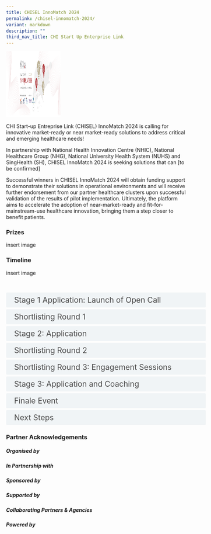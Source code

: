 ```yaml
---
title: CHISEL InnoMatch 2024
permalink: /chisel-innomatch-2024/
variant: markdown
description: ""
third_nav_title: CHI Start Up Enterprise Link
---
```

![](/images/Healthcare%20InnoMatch%202022.png)

CHI Start-up Entreprise Link (CHISEL) InnoMatch 2024 is calling for innovative market-ready or near market-ready solutions to address critical and emerging healthcare needs!

In partnership with National Health Innovation Centre (NHIC), National Healthcare Group (NHG), National University Health System (NUHS) and SingHealth (SH), CHISEL InnoMatch 2024 is seeking solutions that can [to be confirmed]
	
Successful winners in CHISEL InnoMatch 2024 will obtain funding support to demonstrate their solutions in operational environments and will receive further endorsement from our partner healthcare clusters upon successful validation of the results of pilot implementation. Ultimately, the platform aims to accelerate the adoption of near-market-ready and fit-for-mainstream-use healthcare innovation, bringing them a step closer to benefit patients.

### Prizes 

insert image
	
### Timeline

insert image

<br> <!--REQUIRED CODE must copy for accordion to work. the "design of the accordion box and content is in this code as well. if wanna edit/change the accordion design can use this website https://www.w3schools.com/w3css/w3css_accordions.asp./\-->
<style>
.button {
  background-color: white;
  cursor: pointer;
  padding: 5px;
  width: 100%;
  border: none;
  text-align: left;
  outline: none;
  font-size: 20px;
  transition: 0.4s;
}

.panel {
  padding: 0 18px;
  display: none;
  background-color: white;
  overflow: hidden;
}

img {
  width: 150px;
  height: 180px;
}

.active,
.button:hover {
  background-color: white;
}

input {
  display: none;
}

label {
  position: relative;
  display: block;
  padding: 8px 22px;
  margin: 0 0 5px 0;
  cursor: pointer;
  background: #F0F4F6;
  border-radius: 3px;
  width: 100%;
  color: #484848;
  transition: height 0.4s;
  font-size: 1.5em;
}

label:hover {
  background: #BD2D37;
  color: #FFF;
}

.accordion-content {
  padding: 10px 0px 30px 30px;
  margin: 0 0 1px 0;
  border-radius: 3px;
	font-size: 1.25em;
	line-height: 2.2rem;
}

input + label::before {
  content: url("https://d33wubrfki0l68.cloudfront.net/2726d99e678e7823e23532634fdd6e83dfe96a99/c39dd/images/chevron-down.svg");
  font-weight: 400;
  font-size: 1.25em;
  line-height: 1.1rem;
  padding: 0;
  position: absolute;
  right: 0.5rem;
  top: 50%;
  transform: translateY(-50%);
  transition: transform 0.4s ease-in-out;
}

input:checked + label::before {
  content: url("https://d33wubrfki0l68.cloudfront.net/7468164d2fc2ad4fdea648e6cf2de622c2f70892/1819b/images/chevron-up.svg");
  transform: translateY(-50%) rotateZ(180deg);
}

input + label + .accordion-content {
  display: none;
}

input:checked + label + .accordion-content {
  display: block;
}

</style>
<!--END OF REQUIRED CODE.\-->


<!--ENTIRE ACCORDION CODE-->

<div class="container">
<!--ONE BOX. Must match the <label> code with the id code -->
<div>
	<input id="title1" type="checkbox"><label for="title1">	Stage 1 Application: Launch of Open Call</label>
	<div class="accordion-content">
	<div class="para"> Submit your application for CHISEL InnoMatch 2024 on the Challenge Portal by 5 April 2024, 23:59 SGT. Multi-participation is welcomed. Fill in the application form available in the participant space, providing the following:<br>
- Applicant Information<br>
- Company Information<br>
- Solution Pitch Deck (10 slides on the proposed solution; unique selling point; clinical, technical, and operational readiness for test-bedding; business plan)

Note: Pitch Deck Guidelines and Template can be downloaded in the Challenge Portal.<br> 
</div>
</div>
<!--ONE BOX END-->
<!--2ND BOX-->
<input id="title2" type="checkbox"><label for="title2">Shortlisting Round 1</label>
	<div class="accordion-content">
	<div class="para">The panel of judges for CHISEL InnoMatch 2024 and its partner healthcare clusters will shortlist start-ups and SMEs to move to Stage 2. Results will be announced by 10 May 2024. 
</div>
</div>
<!--2ND BOX END-->
<!--3RD BOX-->
<input id="title3" type="checkbox"><label for="title3">Stage 2:  Application</label>
	<div class="accordion-content">
	<div class="para">Shortlisted start-ups and SMEs are to submit your full proposal, addressing the following but not limited to: <br>	
- Healthcare (Organisational) needs and relevance <br>  
- Innovation (competitive advantage, current competing strategies, technologies, competitors)<br> 
- Maturity / Market Readiness <br> 
- Impact (quantifiable) <br>
- Ease of transition to adopt by users <br> 
- Business plan (i.e. commercial applications, economic viability, go-to-market strategy of solution)<br> 
- Clinical, technical and operational readiness <br>
- IT viability <br> 
- Prior or existing trials, proof-of-concept, proof-of-value and/or clinical validation results <br> 
- Safety and regulatory registrations / certifications / licenses <br> 
</div>
	</div>
<!--3RD BOX END-->
<!--4THBOX-->
<input id="title4" type="checkbox"><label for="title4">Shortlisting Round 2</label>
	<div class="accordion-content">
	<div class="para">Results will be announced by 12 Jul 2024. Up to twenty (20) start-ups and SMEs will be selected to move to the next shortlisting round. 
</div>
	</div>
<!--4TH BOX END-->
<!--5TH BOX-->
<input id="title5" type="checkbox"><label for="title5">Shortlisting Round 3: Engagement Sessions</label>
	<div class="accordion-content">
	<div class="para">Up to twenty (20) start-ups and SMEs will be invited to present your solution at the Engagement Sessions with our clinical partners and reviewers. Engagement Sessions will be held virtually at night, between 1800 and 2100 SGT (GMT +8/UTC +8). Each session will be approximately fifteen (15) to twenty (20) minutes, with time allocated for the presentation and Q&amp;A. More details on the arrangement of the schedule will be shared nearer to date. 
<br> 
<br> Results will be announced by 16 Aug 2024. Up to eight (8) finalists will be selected. 
</div>
	</div>
<!--5TH BOX END-->
<!--6TH BOX-->
<input id="title6" type="checkbox"><label for="title6">Stage 3: Application and Coaching</label>
	<div class="accordion-content">
	<div class="para">Finalists will be coached by experts in preparation for the Finale Event. This may include coaching on refining the value proposition of the solution, budgeting, business plan and pitching. Oral presentation of your solutions will be required during the coaching sessions. Guidance on the submission materials for the Finale Event will be provided nearer to date. 
</div>
	</div>
<!--6TH BOX END-->
<!--7TH BOX-->
<input id="title7" type="checkbox"><label for="title7">Finale Event</label>
	<div class="accordion-content">
	<div class="para">Finalists will pitch to the Judging Panel comprising of senior management from the partner healthcare clusters and domain experts. Finalists in Singapore are required to attend the event-in-person, while overseas finalists may dial-in through the online live-streamed platform.
<br><br> Up to three (3) winners will be selected at the end of the Challenge, announced on the day of the event. 
</div>
	</div>
<!--7TH BOX END-->
<!--8TH BOX-->
<input id="title8" type="checkbox"><label for="title8">Next Steps</label>
	<div class="accordion-content">
	<div class="para">Winners will be granted three (3) months of preparation time to finalise the project agreement (and additional three (3) months if ethics approval is required; up to six (6) months to complete test-bedding;and up to two (2) months to complete the evaluation. 

<br> **Test-Bedding Phase (Oct 2024 - Mar 2026)**
- Refine the test-bed protocol and define success criteria of the test-bed with your partner healthcare cluster. You would also define the pricing for subsequent purchase, subject to the solution meeting pre-agreed success criteria. You may be required by your partner hospital to supplement more documentation to facilitate the test-bedding and potential adoption.<br>
- A Project Agreement should be set up within three (3) months (an additional three (3) months may be granted if ethics approval is required).<br>
- Test-bedding should start no later than Apr 2024. Complete test-bedding in a simulated and/or clinical environment complying to regulations and institutional policies with your partner healthcare cluster. Test-beds should be completed within twelve (12) months.<br>

**Evaluation Phase (Apr 2026 - May 2026)**
- Upon completion of the test-bedding phase, the partner healthcare clusters would evaluate the success of the test-bed.<br>
- All CHISEL 2024 test-bed solutions are strongly encouraged to be evaluated using the CHI Evaluation Framework (CHIEF). CHIEF is a holistic framework for the evaluation of innovative solutions seeking real world deployment. This would be provided at no cost for the purposes of the programme. You may also engage additional services from CHIEF or an independent expert for the purposes of evaluating the test-bed at your discretion.<br>

.
</div>
	</div>
<!--8TH BOX END-->
</div>
	
<!--ACCORDION END--></div>

### Partner Acknowledgements


##### Organised by


##### In Partnership with 

##### Sponsored by

##### Supported by

##### Collaborating Partners &amp; Agencies

##### Powered by